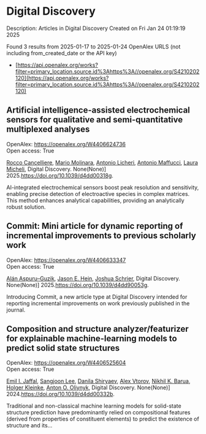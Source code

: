 # Digital Discovery
Description: Articles in Digital Discovery
Created on Fri Jan 24 01:19:19 2025

Found 3 results from 2025-01-17 to 2025-01-24
OpenAlex URLS (not including from_created_date or the API key)
- [https://api.openalex.org/works?filter=primary_location.source.id%3Ahttps%3A//openalex.org/S4210202120](https://api.openalex.org/works?filter=primary_location.source.id%3Ahttps%3A//openalex.org/S4210202120)

## Artificial intelligence-assisted electrochemical sensors for qualitative and semi-quantitative multiplexed analyses   

OpenAlex: https://openalex.org/W4406624736    
Open access: True
    
[Rocco Cancelliere](https://openalex.org/A5058125850), [Mario Molinara](https://openalex.org/A5042992044), [Antonio Licheri](https://openalex.org/A5115952078), [Antonio Maffucci](https://openalex.org/A5013630291), [Laura Micheli](https://openalex.org/A5038991488), Digital Discovery. None(None)] 2025.https://doi.org/10.1039/d4dd00318g.
    
AI-integrated electrochemical sensors boost peak resolution and sensitivity, enabling precise detection of electroactive species in complex matrices. This method enhances analytical capabilities, providing an analytically robust solution.    

    

## Commit: Mini article for dynamic reporting of incremental improvements to previous scholarly work   

OpenAlex: https://openalex.org/W4406633347    
Open access: True
    
[Alán Aspuru–Guzik](https://openalex.org/A5071495561), [Jason E. Hein](https://openalex.org/A5003345103), [Joshua Schrier](https://openalex.org/A5073376584), Digital Discovery. None(None)] 2025.https://doi.org/10.1039/d4dd90053g.
    
Introducing Commit, a new article type at Digital Discovery intended for reporting incremental improvements on work previously published in the journal.    

    

## Composition and structure analyzer/featurizer for explainable machine-learning models to predict solid state structures   

OpenAlex: https://openalex.org/W4406525604    
Open access: True
    
[Emil I. Jaffal](https://openalex.org/A5114280567), [Sangjoon Lee](https://openalex.org/A5100750437), [Danila Shiryaev](https://openalex.org/A5112725205), [Alex Vtorov](https://openalex.org/A5084628527), [Nikhil K. Barua](https://openalex.org/A5065879160), [Holger Kleinke](https://openalex.org/A5067943258), [Anton O. Oliynyk](https://openalex.org/A5017376122), Digital Discovery. None(None)] 2024.https://doi.org/10.1039/d4dd00332b.
    
Traditional and non-classical machine learning models for solid-state structure prediction have predominantly relied on compositional features (derived from properties of constituent elements) to predict the existence of structure and its...    

    

